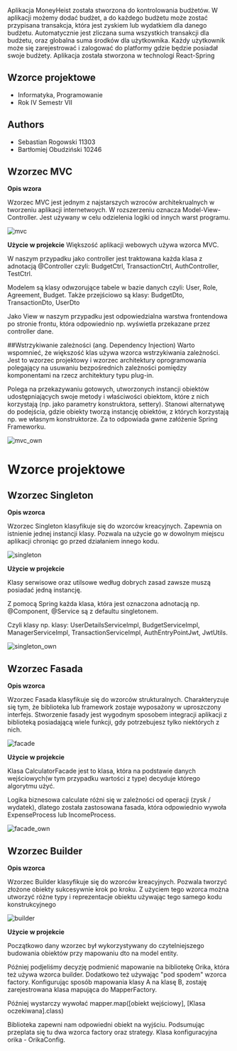 Aplikacja MoneyHeist została stworzona do kontrolowania budżetów. W aplikacji możemy dodać budżet, a do każdego budżetu może zostać przypisana transakcja, która jest zyskiem lub wydatkiem dla danego budżetu. Automatycznie jest zliczana suma wszystkich transakcji dla budżetu, oraz globalna suma środków dla użytkownika. Każdy użytkownik może się zarejestrować i zalogować do platformy gdzie będzie posiadał swoje budżety. Aplikacja została stworzona w technologi React-Spring

## Wzorce projektowe

- Informatyka, Programowanie
- Rok IV Semestr VII

## Authors

- Sebastian Rogowski 11303
- Bartłomiej Obudziński 10246
## Wzorzec MVC

**Opis wzora**

Wzorzec MVC jest jednym z najstarszych wzroców architekrualnych w tworzeniu aplikacji internetwoych. W rozszerzeniu oznacza Model-View-Controller. Jest używany w celu odzielenia logiki od innych warst programu.

![mvc](https://github.com/WSBStudents/Money-Heist/blob/main/design_patterns/mvc_structure.png?raw=true)

**Użycie w projekcie**
Większość aplikacji webowych używa wzorca MVC.

W naszym przypadku jako controller jest traktowana każda klasa z adnotacją
@Controller czyli: BudgetCtrl, TransactionCtrl, AuthController, TestCtrl.

Modelem są klasy odwzorujące tabele w bazie danych czyli: User, Role, Agreement, Budget.
Także przejściowo są klasy: BudgetDto, TransactionDto, UserDto

Jako View w naszym przypadku jest odpowiedzialna warstwa frontendowa po stronie frontu, która odpowiednio np. wyświetla przekazane przez controller dane.

##Wstrzykiwanie zależności (ang. Dependency Injection)
Warto wspomnieć, że większość klas używa wzorca wstrzykiwania zależności.
Jest to wzorzec projektowy i wzorzec architektury oprogramowania polegający na usuwaniu bezpośrednich zależności pomiędzy komponentami na rzecz architektury typu plug-in.

Polega na przekazywaniu gotowych, utworzonych instancji obiektów udostępniających swoje metody i właściwości obiektom, które z nich korzystają (np. jako parametry konstruktora, settery). Stanowi alternatywę do podejścia, gdzie obiekty tworzą instancję obiektów, z których korzystają np. we własnym konstruktorze.
Za to odpowiada gwne załóżenie Spring Frameworku.

![mvc_own](https://github.com/WSBStudents/Money-Heist/blob/main/design_patterns/mvc.png?raw=true)

# Wzorce projektowe

## Wzorzec Singleton

**Opis wzorca**

Wzorzec Singleton klasyfikuje się do wzorców kreacyjnych. Zapewnia on istnienie jednej instancji klasy.
Pozwala na użycie go w dowolnym miejscu aplikacji chroniąc go przed działaniem innego kodu.

![singleton](https://github.com/WSBStudents/Money-Heist/blob/main/design_patterns/singleton_structure.png?raw=true)

**Użycie w projekcie**

Klasy serwisowe oraz utilsowe według dobrych zasad zawsze muszą posiadać jedną instancję.

Z pomocą Spring każda klasa, która jest oznaczona adnotacją np. @Component, @Service są z defaultu singletonem.

Czyli klasy np. klasy: UserDetailsServiceImpl, BudgetServiceImpl, ManagerServiceImpl, TransactionServiceImpl,
AuthEntryPointJwt, JwtUtils.

![singleton_own](https://github.com/WSBStudents/Money-Heist/blob/main/design_patterns/singleton.png?raw=true)

## Wzorzec Fasada

**Opis wzorca**

Wzorzec Fasada klasyfikuje się do wzorców strukturalnych. Charakteryzuje się tym, że biblioteka lub framework zostaje wyposażony w uproszczony interfejs. Stworzenie fasady jest wygodnym sposobem integracji aplikacji z biblioteką posiadającą wiele funkcji, gdy potrzebujesz tylko niektórych z nich.

![facade](https://github.com/WSBStudents/Money-Heist/blob/main/design_patterns/facade_structure.png?raw=true)

**Użycie w projekcie**

Klasa CalculatorFacade jest to klasa, która na podstawie danych wejściowych(w tym przypadku wartości z type) decyduje którego algorytmu użyć.

Logika biznesowa calculate różni się w zależności od operacji (zysk / wydatek), dlatego została zastosowana fasada,
która odpowiednio wywoła ExpenseProcess lub IncomeProcess.

![facade_own](https://github.com/WSBStudents/Money-Heist/blob/main/design_patterns/facade.png?raw=true)

## Wzorzec Builder

**Opis wzorca**

Wzorzec Builder klasyfikuje się do wzorców kreacyjnych. Pozwala tworzyć złożone obiekty sukcesywnie krok po kroku. Z użyciem tego wzorca można utworzyć różne typy i reprezentacje obiektu używając tego samego kodu konstrukcyjnego

![builder](https://github.com/WSBStudents/Money-Heist/blob/main/design_patterns/builder_structure.png?raw=true)

**Użycie w projekcie**

Początkowo dany wzorzec był wykorzystywany do czytelniejszego budowania obiektów przy mapowaniu dto
na model entity.

Później podjeliśmy decyzję podmienić mapowanie na bibliotekę Orika, która też używa wzorca builder.
Dodatkowo też używając "pod spodem" wzorca factory.
Konfigurując sposób mapowania klasy A na klasę B, zostaję zarejestrowana klasa mapująca do MapperFactory.

Później wystarczy wywołać mapper.map([obiekt wejściowy], [Klasa oczekiwana].class)

Biblioteka zapewni nam odpowiedni obiekt na wyjściu. Podsumując przeplata się tu dwa wzorca factory oraz strategy.
Klasa konfiguracyjna orika - OrikaConfig.

